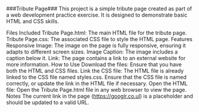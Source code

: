 ###Tribute Page###
This project is a simple tribute page created as part of a web development practice exercise. It is designed to demonstrate basic HTML and CSS skills.

Files Included
Tribute Page.html: The main HTML file for the tribute page.
Tribute Page.css: The associated CSS file to style the HTML page.
Features
Responsive Image: The image on the page is fully responsive, ensuring it adapts to different screen sizes.
Image Caption: The image includes a caption below it.
Link: The page contains a link to an external website for more information.
How to Use
Download the files: Ensure that you have both the HTML and CSS files.
Link the CSS file: The HTML file is already linked to the CSS file named styles.css. Ensure that the CSS file is named correctly, or update the link in the HTML file if necessary.
Open the HTML file: Open the Tribute Page.html file in any web browser to view the page.
Notes
The current link in the page (https://googlr.co.ul) is a placeholder and should be updated to a valid URL.
